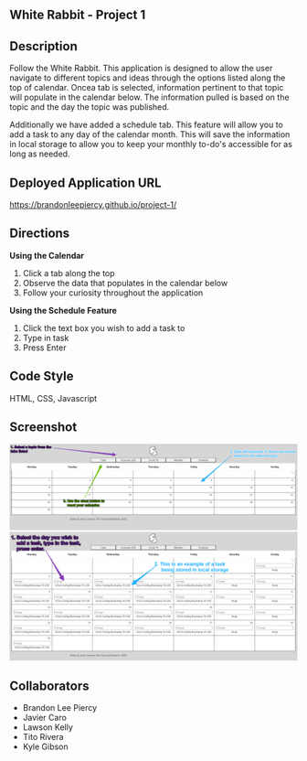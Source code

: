 **White Rabbit - Project 1**
----------------
**Description**
----------------
Follow the White Rabbit. This application is designed to allow the user navigate 
to different topics and ideas through the options listed along the top of calendar. 
Oncea tab is selected, information pertinent to that topic will populate in the 
calendar below. The information pulled is based on the topic and the day the 
topic was published.

Additionally we have added a schedule tab. This feature will allow you to add a
task to any day of the calendar month. This will save the information in local 
storage to allow you to keep your monthly to-do's accessible for as long as 
needed. 

**Deployed Application URL**
----------------
https://brandonleepiercy.github.io/project-1/

**Directions**
----------------

**Using the Calendar**
1.  Click a tab along the top
2.  Observe the data that populates in the calendar below
3.  Follow your curiosity throughout the application 

**Using the Schedule Feature**
1. Click the text box you wish to add a task to
2. Type in task
3. Press Enter

**Code Style**
----------------
HTML,
CSS,
Javascript

**Screenshot**
----------------
![image](https://github.com/brandonleepiercy/project-1/blob/main/assets/images/calendar1.png)
![image](https://github.com/brandonleepiercy/project-1/blob/main/assets/images/calendar2.png)

**Collaborators**
----------------
- Brandon Lee Piercy
- Javier Caro
- Lawson Kelly
- Tito Rivera
- Kyle Gibson

